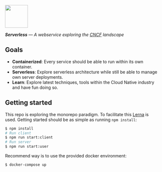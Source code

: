 <img src="https://emojipedia-us.s3.dualstack.us-west-1.amazonaws.com/thumbs/120/apple/129/cloud-with-lightning_1f329.png" width="75"/>

_**Serverless** — A webservice exploring the [CNCF](https://www.cncf.io/) landscape_

## Goals

* **Containerized**: Every service should be able to run within its own container.
* **Serverless**: Explore serverless architecture while still be able to manage own server deployments.
* **Learn**: Explore latest techniques, tools within the Cloud Native industry and have fun doing so.

## Getting started
This repo is exploring the monorepo paradigm. To facilitate this [Lerna](https://github.com/lerna/lerna) is used. Getting started should be as simple as running `npm install`:

```sh
$ npm install
# Run client
$ npm run start:client
# Run server
$ npm run start:user
```

Recommend way is to use the provided docker environment:

```sh
$ docker-compose up
```
